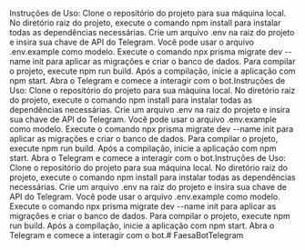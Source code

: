 Instruções de Uso:
Clone o repositório do projeto para sua máquina local.
No diretório raiz do projeto, execute o comando npm install para instalar todas as dependências necessárias.
Crie um arquivo .env na raiz do projeto e insira sua chave de API do Telegram.
Você pode usar o arquivo .env.example como modelo.
Execute o comando npx prisma migrate dev --name init para aplicar as migrações e criar o banco de dados.
Para compilar o projeto, execute npm run build.
Após a compilação, inicie a aplicação com npm start.
Abra o Telegram e comece a interagir com o bot.Instruções de Uso:
Clone o repositório do projeto para sua máquina local.
No diretório raiz do projeto, execute o comando npm install para instalar todas as dependências necessárias.
Crie um arquivo .env na raiz do projeto e insira sua chave de API do Telegram.
Você pode usar o arquivo .env.example como modelo.
Execute o comando npx prisma migrate dev --name init para aplicar as migrações e criar o banco de dados.
Para compilar o projeto, execute npm run build.
Após a compilação, inicie a aplicação com npm start.
Abra o Telegram e comece a interagir com o bot.Instruções de Uso:
Clone o repositório do projeto para sua máquina local.
No diretório raiz do projeto, execute o comando npm install para instalar todas as dependências necessárias.
Crie um arquivo .env na raiz do projeto e insira sua chave de API do Telegram.
Você pode usar o arquivo .env.example como modelo.
Execute o comando npx prisma migrate dev --name init para aplicar as migrações e criar o banco de dados.
Para compilar o projeto, execute npm run build.
Após a compilação, inicie a aplicação com npm start.
Abra o Telegram e comece a interagir com o bot.#   F a e s a B o t T e l e g r a m  
 